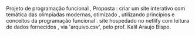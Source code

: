 Projeto de programação funcional ,
Proposta : criar um site interativo com temática das olimpíadas modernas,
otimizado , utilizando princípios e conceitos da programação funcional .
site hospedado no netlify com leitura de dados fornecidos , via 'arquivo.csv',
pelo prof. Kalil Araujo Bispo.
